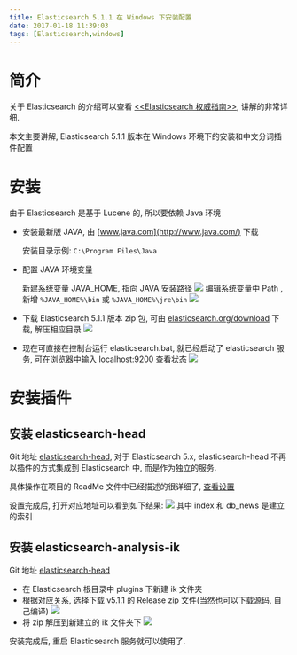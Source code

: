 ```yaml
---
title: Elasticsearch 5.1.1 在 Windows 下安装配置
date: 2017-01-18 11:39:03
tags: [Elasticsearch,windows]
---
```

# 简介
关于 Elasticsearch 的介绍可以查看 [<<Elasticsearch 权威指南>>](https://www.gitbook.com/book/fuxiaopang/learnelasticsearch/details), 讲解的非常详细.

本文主要讲解, Elasticsearch 5.1.1 版本在 Windows 环境下的安装和中文分词插件配置

# 安装
由于 Elasticsearch 是基于 Lucene 的, 所以要依赖 Java 环境

* 安装最新版 JAVA, 由 [www.java.com](http://www.java.com/) 下载

    安装目录示例: `C:\Program Files\Java`
<!--more-->
* 配置 JAVA 环境变量

    新建系统变量 JAVA_HOME, 指向 JAVA 安装路径
    ![](/assets/elasticsearch/java_home.png)
    编辑系统变量中 Path ,新增 `%JAVA_HOME%\bin` 或 `%JAVA_HOME%\jre\bin`
    ![](/assets/elasticsearch/path_java_home.png)
* 下载 Elasticsearch 5.1.1 版本 zip 包, 可由 [elasticsearch.org/download](http://www.elasticsearch.org/download/) 下载, 解压相应目录
    ![](/assets/elasticsearch/elasticsearch511.png)

* 现在可直接在控制台运行 elasticsearch.bat, 就已经启动了 elasticsearch 服务, 可在浏览器中输入 localhost:9200 查看状态
    ![](/assets/elasticsearch/9200status.png)

# 安装插件
## 安装 elasticsearch-head
Git 地址 [elasticsearch-head](https://github.com/mobz/elasticsearch-head), 对于 Elasticsearch 5.x, elasticsearch-head 不再以插件的方式集成到 Elasticsearch 中, 而是作为独立的服务.

具体操作在项目的 ReadMe 文件中已经描述的很详细了, [查看设置](https://github.com/mobz/elasticsearch-head#running-with-built-in-server)

设置完成后, 打开对应地址可以看到如下结果:
![](/assets/elasticsearch/elasticsearch_head.png)
其中 index 和 db_news 是建立的索引

## 安装 elasticsearch-analysis-ik
Git 地址 [elasticsearch-head](https://github.com/medcl/elasticsearch-analysis-ik)

* 在 Elasticsearch 根目录中 plugins 下新建 ik 文件夹
* 根据对应关系, 选择下载 v5.1.1 的 Release zip 文件(当然也可以下载源码, 自己编译)
    ![](/assets/elasticsearch/ik_version.png)
* 将 zip 解压到新建立的 ik 文件夹下
    ![](/assets/elasticsearch/ik_detail.png)

安装完成后, 重启 Elasticsearch 服务就可以使用了.
